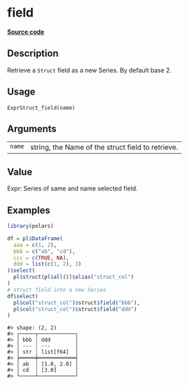 

# field

[**Source code**](https://github.com/pola-rs/r-polars/tree/main/R/expr__struct.R#L23)

## Description

Retrieve a <code>Struct</code> field as a new Series. By default base 2.

## Usage

<pre><code class='language-R'>ExprStruct_field(name)
</code></pre>

## Arguments

<table>
<tr>
<td style="white-space: nowrap; font-family: monospace; vertical-align: top">
<code id="ExprStruct_field_:_name">name</code>
</td>
<td>
string, the Name of the struct field to retrieve.
</td>
</tr>
</table>

## Value

Expr: Series of same and name selected field.

## Examples

``` r
library(polars)

df = pl$DataFrame(
  aaa = c(1, 2),
  bbb = c("ab", "cd"),
  ccc = c(TRUE, NA),
  ddd = list(c(1, 2), 3)
)$select(
  pl$struct(pl$all())$alias("struct_col")
)
# struct field into a new Series
df$select(
  pl$col("struct_col")$struct$field("bbb"),
  pl$col("struct_col")$struct$field("ddd")
)
```

    #> shape: (2, 2)
    #> ┌─────┬────────────┐
    #> │ bbb ┆ ddd        │
    #> │ --- ┆ ---        │
    #> │ str ┆ list[f64]  │
    #> ╞═════╪════════════╡
    #> │ ab  ┆ [1.0, 2.0] │
    #> │ cd  ┆ [3.0]      │
    #> └─────┴────────────┘
